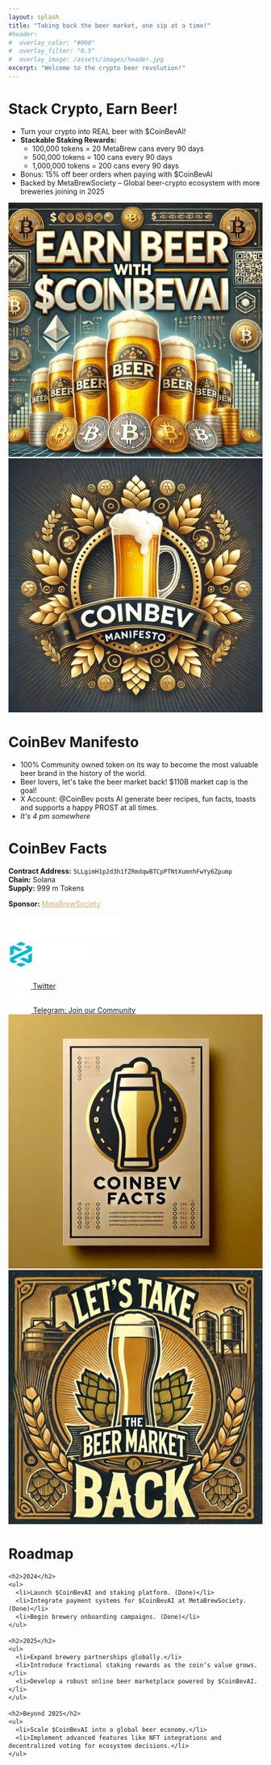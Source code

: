 ```yaml
---
layout: splash
title: "Taking back the beer market, one sip at a time!"
#header:
#  overlay_color: "#000"
#  overlay_filter: "0.5"
#  overlay_image: /assets/images/header.jpg
excerpt: "Welcome to the crypto beer revolution!"
---
```



<div class="section">
  <div class="section-body">
    <h1>Stack Crypto, Earn Beer!</h1>
    <ul>
      <li>Turn your crypto into REAL beer with $CoinBevAI!</li>
      <li>
        <strong>Stackable Staking Rewards:</strong>
        <ul>
          <li>100,000 tokens = 20 MetaBrew cans every 90 days</li>
          <li>500,000 tokens = 100 cans every 90 days</li>
          <li>1,000,000 tokens = 200 cans every 90 days</li>
        </ul>
      </li>
      <li>Bonus: 15% off beer orders when paying with $CoinBevAI</li>
      <li>Backed by MetaBrewSociety – Global beer-crypto ecosystem with more breweries joining in 2025</li>
    </ul>
  </div>
  <div class="section-teaser">
    <img src="/assets/images/earn_beer.jpg" alt="Earn Beer">
  </div>
</div>


<!-- First Manifesto -->
<div class="section">
  <div class="section-teaser">
    <img src="/assets/images/manifesto.jpeg" alt="Beer Image">
  </div>
  <div class="section-body">
    <h1>CoinBev Manifesto</h1>
    <ul>
      <li>100% Community owned token on its way to become the most valuable beer brand in the history of the world.</li>
      <li>Beer lovers, let's take the beer market back! $110B market cap is the goal!</li>
      <li>X Account: @CoinBev posts AI generate beer recipes, fun facts, toasts and supports a happy PROST at all times.</li>
      <li><em>It's 4 pm somewhere</em></li>
    </ul>
  </div>
</div>

<!-- Facts Section -->
<div class="section">
  <div class="section-body">
    <h1>CoinBev Facts</h1>
    <p>
      <strong>Contract Address:</strong> <code>5LLgimH1p2d3h1fZRmdqwBTCpPTNtXumnhFwYy6Zpump</code><br>
      <strong>Chain:</strong> Solana<br>
      <strong>Supply:</strong> 999 m Tokens
    </p>
    <p>
      <strong>Sponsor:</strong> <a style="color: #D5AF67" href="https://www.metabrewsociety.com" target="_blank">MetaBrewSociety</a>
    </p>
    <div class="social-links">
      <div class="social-link-item">
        <a href="https://dexscreener.com/solana/A5kVTK339MqPZRD2eU9DyfZvCw83KU24ZUtVqourGM51" target="_blank">
          <img src="/assets/images/dexscreener.png" alt="DexScreener" style="height: 50px;">
        </a>
      </div>
      <div class="social-link-item">
        <a href="https://www.dextools.io/app/en/token/coinbevai?t=1732651999754" target="_blank">
          <img src="/assets/images/dextools.png" alt="DexTools" style="height: 50px;">
        </a>
      </div>
      <div class="social-link-item">
        <a href="https://x.com/coinbev" target="_blank">
          <img src="/assets/images/x-twitter-brands-solid.png" alt="Twitter" style="height: 40px;">
          <span>Twitter</span>
        </a>
      </div>
      <div class="social-link-item">
        <a href="https://t.me/coinbevai" target="_blank">
          <img src="/assets/images/telegram-brands-solid.png" alt="Telegram" style="height: 45px;">
          <span>Telegram: Join our Community</span>
        </a>
      </div>
      <!--
      <div class="social-link-item">
        <a href="https://discord.gg/BTG5W7vJ" target="_blank">
          <img src="/assets/images/discord-brands-solid.png" alt="Discord" style="height: 40px;">
          <span>Discord: Join our Server</span>
        </a>
      </div>
      -->
    </div>
  </div>
  <div class="section-teaser">
    <img src="/assets/images/facts.png" alt="CoinBev Facts">
  </div>
</div>

<!-- Roadmap Section -->
<div class="section">
  <div class="section-teaser">
    <img src="/assets/images/take_back.png" alt="Take back the Beer Market">
  </div>
  <div class="section-body">
    <h1>Roadmap</h1>
    
    <h2>2024</h2>
    <ul>
      <li>Launch $CoinBevAI and staking platform. (Done)</li>
      <li>Integrate payment systems for $CoinBevAI at MetaBrewSociety. (Done)</li>
      <li>Begin brewery onboarding campaigns. (Done)</li>
    </ul>
    
    <h2>2025</h2>
    <ul>
      <li>Expand brewery partnerships globally.</li>
      <li>Introduce fractional staking rewards as the coin’s value grows.</li>
      <li>Develop a robust online beer marketplace powered by $CoinBevAI.</li>
    </ul>
    
    <h2>Beyond 2025</h2>
    <ul>
      <li>Scale $CoinBevAI into a global beer economy.</li>
      <li>Implement advanced features like NFT integrations and decentralized voting for ecosystem decisions.</li>
    </ul>
  </div>
</div>